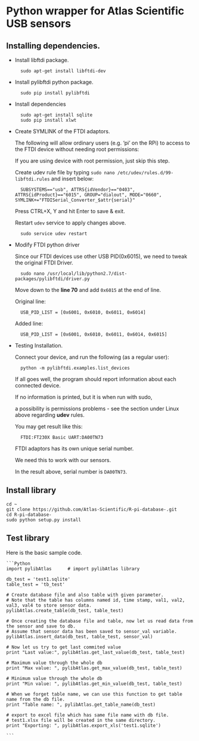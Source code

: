 # Python wrapper for Atlas Scientific USB sensors

## Installing dependencies.

- Install libftdi package.

        sudo apt-get install libftdi-dev 
    
- Install pylibftdi python package.
    
        sudo pip install pylibftdi

- Install dependencies
    
        sudo apt-get install sqlite
        sudo pip install xlwt
        
- Create SYMLINK of the FTDI adaptors.
    
    The following will allow ordinary users (e.g. ‘pi’ on the RPi) to access to the FTDI device without needing root permissions:
    
    If you are using device with root permission, just skip this step. 
    
    Create udev rule file by typing `sudo nano /etc/udev/rules.d/99-libftdi.rules` and insert below:
    
        SUBSYSTEMS=="usb", ATTRS{idVendor}=="0403", ATTRS{idProduct}=="6015", GROUP="dialout", MODE="0660", SYMLINK+="FTDISerial_Converter_$attr{serial}"

    Press CTRL+X, Y and hit Enter to save & exit.
    
    Restart `udev` service to apply changes above.
        
        sudo service udev restart

- Modify FTDI python driver
    
    Since our FTDI devices use other USB PID(0x6015), we need to tweak the original FTDI Driver.
    
        sudo nano /usr/local/lib/python2.7/dist-packages/pylibftdi/driver.py
    
    Move down to the **line 70** and add `0x6015` at the end of line.

    Original line:
        
        USB_PID_LIST = [0x6001, 0x6010, 0x6011, 0x6014]
        
    Added line:
            
        USB_PID_LIST = [0x6001, 0x6010, 0x6011, 0x6014, 0x6015]        
        
        
- Testing Installation.

    Connect your device, and run the following (as a regular user):
        
        python -m pylibftdi.examples.list_devices
   
    If all goes well, the program should report information about each connected device. 

    If no information is printed, but it is when run with sudo,
    
    a possibility is permissions problems - see the section under Linux above regarding **udev** rules.
    
    You may get result like this:
        
        FTDI:FT230X Basic UART:DA00TN73
    
    FTDI adaptors has its own unique serial number.

    We need this to work with our sensors.

    In the result above, serial number is `DA00TN73`.
    
## Install library
    
    cd ~
    git clone https://github.com/Atlas-Scientific/R-pi-database-.git
    cd R-pi-database-
    sudo python setup.py install
    
    
## Test library
    
Here is the basic sample code.

    ```Python
    import pylibAtlas      # import pylibAtlas library
    
    db_test = 'test1.sqlite'
    table_test = 'tb_test'
    
    # Create database file and also table with given parameter.
    # Note that the table has columns named id, time stamp, val1, val2, val3, val4 to store sensor data. 
    pylibAtlas.create_table(db_test, table_test)    
    
    # Once creating the database file and table, now let us read data from the sensor and save to db.
    # Assume that sensor data has been saved to sensor_val variable.
    pylibAtlas.insert_data(db_test, table_test, sensor_val)

    # Now let us try to get last commited value
    print "Last value:", pylibAtlas.get_last_value(db_test, table_test)
    
    # Maximum value through the whole db
    print "Max value: ", pylibAtlas.get_max_value(db_test, table_test)
    
    # Minimum value through the whole db
    print "Min value: ", pylibAtlas.get_min_value(db_test, table_test)
    
    # When we forget table name, we can use this function to get table name from the db file.
    print "Table name: ", pylibAtlas.get_table_name(db_test)

    # export to excel file which has same file name with db file.
    # test1.xlsx file will be created in the same directory.
    print "Exporting: ", pylibAtlas.export_xls('test1.sqlite')
    
    ```
    
    